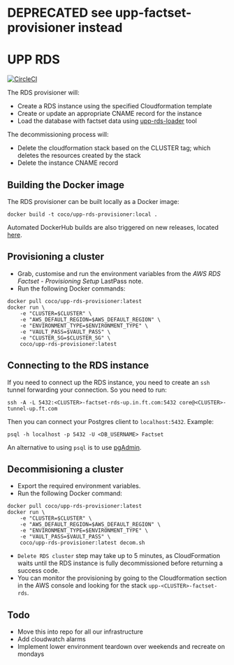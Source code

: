 # **DEPRECATED see upp-factset-provisioner instead**
# UPP RDS

[![CircleCI](https://circleci.com/gh/Financial-Times/upp-provisioners.svg?style=shield)](https://circleci.com/gh/Financial-Times/upp-provisioners)

The RDS provisioner will:

* Create a RDS instance using the specified Cloudformation template
* Create or update an appropriate CNAME record for the instance
* Load the database with factset data using [upp-rds-loader](https://github.com/Financial-Times/upp-provisioners/tree/master/upp-rds-provisioner/loader) tool

The decommissioning process will:

* Delete the cloudformation stack based on the CLUSTER tag; which deletes the resources created by the stack
* Delete the instance CNAME record


## Building the Docker image
The RDS provisioner can be built locally as a Docker image:

`docker build -t coco/upp-rds-provisioner:local .`

Automated DockerHub builds are also triggered on new releases, located [here](https://hub.docker.com/r/coco/upp-rds-provisioner/).


## Provisioning a cluster
- Grab, customise and run the environment variables from the *AWS RDS Factset - Provisioning Setup* LastPass note.
- Run the following Docker commands:
```
docker pull coco/upp-rds-provisioner:latest
docker run \
    -e "CLUSTER=$CLUSTER" \
    -e "AWS_DEFAULT_REGION=$AWS_DEFAULT_REGION" \
    -e "ENVIRONMENT_TYPE=$ENVIRONMENT_TYPE" \
    -e "VAULT_PASS=$VAULT_PASS" \
    -e "CLUSTER_SG=$CLUSTER_SG" \
    coco/upp-rds-provisioner:latest
```


## Connecting to the RDS instance

If you need to connect up the RDS instance, you need to create an `ssh` tunnel forwarding your connection. So you need to run:

```
ssh -A -L 5432:<CLUSTER>-factset-rds-up.in.ft.com:5432 core@<CLUSTER>-tunnel-up.ft.com
```

Then you can connect your Postgres client to `localhost:5432`. Example:

```
psql -h localhost -p 5432 -U <DB_USERNAME> Factset
```

An alternative to using `psql` is to use [pgAdmin](https://www.pgadmin.org/).


## Decommisioning a cluster
- Export the required environment variables.
- Run the following Docker command:
```
docker pull coco/upp-rds-provisioner:latest
docker run \
    -e "CLUSTER=$CLUSTER" \
    -e "AWS_DEFAULT_REGION=$AWS_DEFAULT_REGION" \
    -e "ENVIRONMENT_TYPE=$ENVIRONMENT_TYPE" \
    -e "VAULT_PASS=$VAULT_PASS" \
    coco/upp-rds-provisioner:latest decom.sh
```
- `Delete RDS cluster` step may take up to 5 minutes, as CloudFormation waits until the RDS instance is fully decommissioned before returning a success code.
- You can monitor the provisioning by going to the Cloudformation section in the AWS console and looking for the stack `upp-<CLUSTER>-factset-rds`.


## Todo
* Move this into repo for all our infrastructure
* Add cloudwatch alarms
* Implement lower environment teardown over weekends and recreate on mondays
